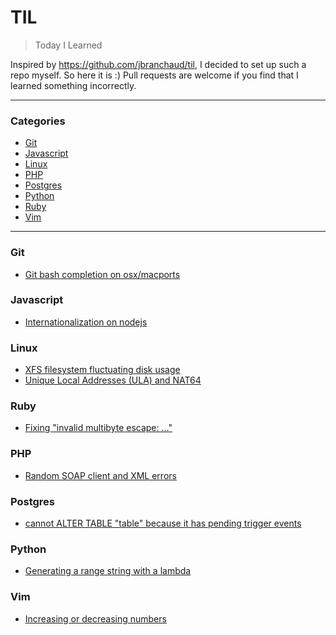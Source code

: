 # TIL

> Today I Learned

Inspired by https://github.com/jbranchaud/til, I decided to set up such a repo myself. So here it is :)
Pull requests are welcome if you find that I learned something incorrectly.

---

### Categories

* [Git](#git)
* [Javascript](#javascript)
* [Linux](#linux)
* [PHP](#php)
* [Postgres](#postgres)
* [Python](#python)
* [Ruby](#ruby)
* [Vim](#vim)

---

### Git

- [Git bash completion on osx/macports](git/osx-macports-bash-completion.md)

### Javascript

- [Internationalization on nodejs](javascript/i18n-nodejs.md)

### Linux

- [XFS filesystem fluctuating disk usage](linux/xfs-fluctuating-disk-usage.md)
- [Unique Local Addresses (ULA) and NAT64](linux/ipv6-ula-nat64.md)

### Ruby

- [Fixing "invalid multibyte escape: ..."](ruby/fix-invalid-multibyte-escape.md)

### PHP

- [Random SOAP client and XML errors](php/random-soapclient-errors.md)

### Postgres

- [cannot ALTER TABLE "table" because it has pending trigger events](postgres/alter-table-pending-triggers.md)


### Python

- [Generating a range string with a lambda](python/xrange-lambda.md)

### Vim

- [Increasing or decreasing numbers](vim/increasing-or-decreasing-numbers.md)
